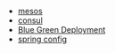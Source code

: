 * [mesos](notes/mesos.md)
* [consul](notes/consul.md)
* [Blue Green Deployment](notes/blue-green-deployment.md)
* [spring config](notes/spring-config.md)
